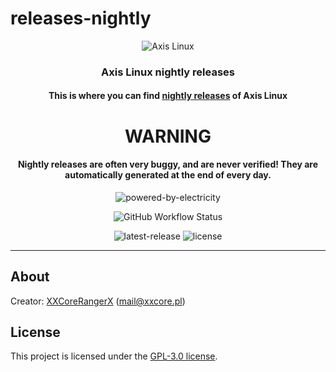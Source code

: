 # releases-nightly
<p align="center"><img alt="Axis Linux" src="https://user-images.githubusercontent.com/61242573/118399404-43c30480-b65d-11eb-9c81-82fccb9cf14e.png"/></p>

<h3 align="center">Axis Linux nightly releases</h3>

<h4 align="center">This is where you can find <a href="https://github.com/axislinux/releases-nightly/releases">nightly releases</a> of Axis Linux</h4>
<h1 align="center">WARNING</h1>
<h4 align="center">Nightly releases are often very buggy, and are never verified! They are automatically generated at the end of every day.</h4>

<p align="center"><img alt="powered-by-electricity" src="https://forthebadge.com/images/badges/built-with-love.svg"/></p>

<p align="center"><img alt="GitHub Workflow Status" src="https://img.shields.io/github/workflow/status/axislinux/releases-nightly/Build%20Axis%20Linux%20ISO?style=for-the-badge"></p>

<p align="center">
  <img alt="latest-release" src="https://img.shields.io/github/v/release/axislinux/releases?include_prereleases&style=for-the-badge"/>
  <img alt="license" src="https://img.shields.io/github/license/axislinux/releases?style=for-the-badge"/>
</p>

---

## About

Creator: [XXCoreRangerX](https://github.com/XXCoreRangerX) (mail@xxcore.pl)

## License
This project is licensed under the [GPL-3.0 license](https://github.com/axislinux/releases-nightly/blob/master/LICENSE).
